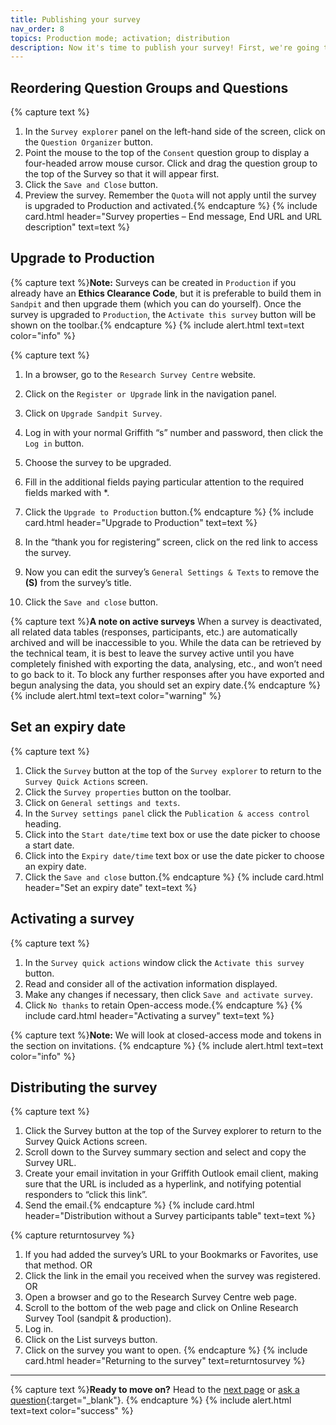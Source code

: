 ```yaml
---
title: Publishing your survey
nav_order: 8
topics: Production mode; activation; distribution
description: Now it's time to publish your survey! First, we're going to look at how to reorder your questions, in case you added new ones or reconsidered the order while you were creating your survey. 
---
```


## Reordering Question Groups and Questions

{% capture text %}
1.	In the `Survey explorer` panel on the left-hand side of the screen, click on the `Question Organizer` button.
2.	Point the mouse to the top of the `Consent` question group to display a four-headed arrow mouse cursor.  Click and drag the question group to the top of the Survey so that it will appear first.
3.	Click the `Save and Close` button.
4.	Preview the survey. Remember the `Quota` will not apply until the survey is upgraded to Production and activated.{% endcapture %}
{% include card.html header="Survey properties – End message, End URL and URL description" text=text %}

## Upgrade to Production

{% capture text %}**Note:** Surveys can be created in `Production` if you already have an **Ethics Clearance Code**, but it is preferable to build them in `Sandpit` and then upgrade them (which you can do yourself).  Once the survey is upgraded to `Production`, the `Activate this survey` button will be shown on the toolbar.{% endcapture %}
{% include alert.html text=text color="info" %}

{% capture text %}
1.	In a browser, go to the `Research Survey Centre` website.
1.	Click on the `Register or Upgrade` link in the navigation panel.
2.	Click on `Upgrade Sandpit Survey`.
3.	Log in with your normal Griffith “s” number and password, then click the `Log in` button.
4.	Choose the survey to be upgraded.
5.	Fill in the additional fields paying particular attention to the required fields marked with *.
6.	Click the `Upgrade to Production` button.{% endcapture %}
{% include card.html header="Upgrade to Production" text=text %}

7.	In the “thank you for registering” screen, click on the red link to access the survey.

8.	Now you can edit the survey’s `General Settings & Texts` to remove the **(S)** from the survey’s title.
9.	Click the `Save and close` button.

{% capture text %}**A note on active surveys**
When a survey is deactivated, all related data tables (responses, participants, etc.) are automatically archived and will be inaccessible to you.  While the data can be retrieved by the technical team, it is best to leave the survey active until you have completely finished with exporting the data, analysing, etc., and won’t need to go back to it. To block any further responses after you have exported and begun analysing the data, you should set an expiry date.{% endcapture %}
{% include alert.html text=text color="warning" %}

## Set an expiry date

{% capture text %}
1.	Click the `Survey` button at the top of the `Survey explorer` to return to the `Survey Quick Actions` screen.   
2.	Click the `Survey properties` button on the toolbar.
3.	Click on `General settings and texts`.
4.	In the `Survey settings panel` click the `Publication & access control` heading.
5.	Click into the `Start date/time` text box or use the date picker to choose a start date.
6.	Click into the `Expiry date/time` text box or use the date picker to choose an expiry date.
7.	Click the `Save and close` button.{% endcapture %}
{% include card.html header="Set an expiry date" text=text %}

## Activating a survey

{% capture text %}
1.	In the `Survey quick actions` window click the `Activate this survey` button.
2.	Read and consider all of the activation information displayed.
3.	Make any changes if necessary, then click `Save and activate survey`.
4.	Click `No thanks` to retain Open-access mode.{% endcapture %}
{% include card.html header="Activating a survey" text=text %}

{% capture text %}**Note:** We will look at closed-access mode and tokens in the section on invitations. {% endcapture %}
{% include alert.html text=text color="info" %}

## Distributing the survey

{% capture text %}
1.	Click the Survey button at the top of the Survey explorer to return to the Survey Quick Actions screen.   
2.	Scroll down to the Survey summary section and select and copy the Survey URL.
3.	Create your email invitation in your Griffith Outlook email client, making sure that the URL is included as a hyperlink, and notifying potential responders to “click this link”.
4.	Send the email.{% endcapture %}
{% include card.html header="Distribution without a Survey participants table" text=text %}

{% capture returntosurvey %}
1.	If you had added the survey’s URL to your Bookmarks or Favorites, use that method.
OR
2.	Click the link in the email you received when the survey was registered.
OR
3.	Open a browser and go to the Research Survey Centre web page.
4.	Scroll to the bottom of the web page and click on Online Research Survey Tool (sandpit & production).
5.	Log in.
6.	Click on the List surveys button.
7.	Click on the survey you want to open.
{% endcapture %}
{% include card.html header="Returning to the survey" text=returntosurvey %}

---

{% capture text %}**Ready to move on?** Head to the [next page](7-invitations.html) or [ask a question](https://griffithu.padlet.org/y_banens1/gli5hpobgpzwcuym){:target="_blank"}. {% endcapture %}
{% include alert.html text=text color="success" %}
